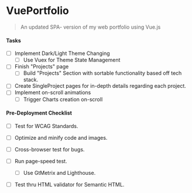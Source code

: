 # VuePortfolio

> An updated SPA- version of my web portfolio using Vue.js

#### Tasks
- [ ] Implement Dark/Light Theme Changing
  - [ ] Use Vuex for Theme State Management
- [ ] Finish "Projects" page
  - [ ] Build "Projects" Section with sortable functionality based off tech stack.
- [ ] Create SingleProject pages for in-depth details regarding each project.
- [ ] Implement on-scroll animations 
  - [ ] Trigger Charts creation on-scroll

#### Pre-Deployment Checklist
- [ ] Test for WCAG Standards.
- [ ] Optimize and minify code and images.
- [ ] Cross-browser test for bugs.
- [ ] Run page-speed test.
  - [ ] Use GtMetrix and Lighthouse.
- [ ] Test thru HTML validator for Semantic HTML.




